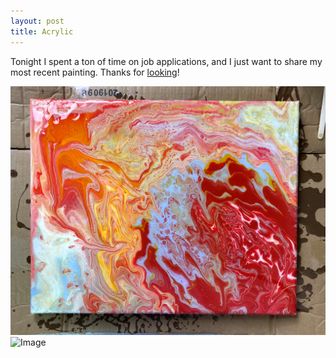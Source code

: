 ```yaml
---
layout: post
title: Acrylic
---
```


Tonight I spent a ton of time on job applications, and I just want to share my most recent painting. Thanks for [looking](Acrylic12_10)!

![Image](../images/Single.jpg)
![Image](../images/Stitch.png)
